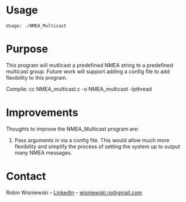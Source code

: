 ﻿# Usage

```
Usage: ./NMEA_Multicast 
```
# Purpose

This program will mutlicast a predefined NMEA string to a predefined multicast group. Future work will support adding a config file to add flexibility to this program.

Compile: cc NMEA_multicast.c -o NMEA_multicast -lpthread 

# Improvements

Thoughts to improve the NMEA_Multicast program are:

1. Pass arguments in via a config file. This would allow much more flexibility and simplify the process of setting the system up to output many NMEA messages.

# Contact

Robin Wisniewski – [LinkedIn](https://www.linkedin.com/in/robin-wisniewski/) –  [wisniewski.ro@gmail.com](mailto:wisniewski.ro@gmail.com)
